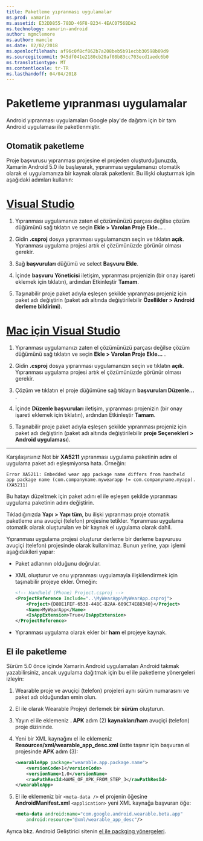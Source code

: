 ```yaml
---
title: Paketleme yıpranması uygulamalar
ms.prod: xamarin
ms.assetid: E32DD855-78DD-46F8-B234-4EAC0756BDA2
ms.technology: xamarin-android
author: mgmclemore
ms.author: mamcle
ms.date: 02/02/2018
ms.openlocfilehash: af96c0f8cf862b7a208beb5b91ecbb30598b09d9
ms.sourcegitcommit: 945df041e2180cb20af08b83cc703ecd1aedc6b0
ms.translationtype: MT
ms.contentlocale: tr-TR
ms.lasthandoff: 04/04/2018
---
```

# <a name="packaging-wear-apps"></a>Paketleme yıpranması uygulamalar

Android yıpranması uygulamaları Google play'de dağıtım için bir tam Android uygulaması ile paketlenmiştir. 

## <a name="automatic-packaging"></a>Otomatik paketleme

Proje başvurusu yıpranması projesine el projeden oluşturduğunuzda, Xamarin Android 5.0 ile başlayarak, yıpranması uygulamanızı otomatik olarak el uygulamanıza bir kaynak olarak paketlenir. Bu ilişki oluşturmak için aşağıdaki adımları kullanın: 

# <a name="visual-studiotabvswin"></a>[Visual Studio](#tab/vswin)

1. Yıpranması uygulamanızı zaten el çözümünüzü parçası değilse çözüm düğümünü sağ tıklatın ve seçin **Ekle > Varolan Proje Ekle...** .

2. Gidin **.csproj** dosya yıpranması uygulamanızın seçin ve tıklatın **açık**. Yıpranması uygulama projesi artık el çözümünüzde görünür olması gerekir.

3. Sağ **başvuruları** düğümü ve select **Başvuru Ekle**.

4. İçinde **başvuru Yöneticisi** iletişim, yıpranması projenizin (bir onay işareti eklemek için tıklatın), ardından Etkinleştir **Tamam**.

5. Taşınabilir proje paket adıyla eşleşen şekilde yıpranması projeniz için paket adı değiştirin (paket adı altında değiştirilebilir **Özellikler > Android derleme bildirimi**).

# <a name="visual-studio-for-mactabvsmac"></a>[Mac için Visual Studio](#tab/vsmac)

1. Yıpranması uygulamanızı zaten el çözümünüzü parçası değilse çözüm düğümünü sağ tıklatın ve seçin **Ekle > Varolan Proje Ekle...** .

2. Gidin **.csproj** dosya yıpranması uygulamanızın seçin ve tıklatın **açık**. Yıpranması uygulama projesi artık el çözümünüzde görünür olması gerekir.

3. Çözüm ve tıklatın el proje düğümüne sağ tıklayın **başvuruları Düzenle...** .

4. İçinde **Düzenle başvuruları** iletişim, yıpranması projenizin (bir onay işareti eklemek için tıklatın), ardından Etkinleştir **Tamam**.

5. Taşınabilir proje paket adıyla eşleşen şekilde yıpranması projeniz için paket adı değiştirin (paket adı altında değiştirilebilir **proje Seçenekleri > Android uygulaması**).

-----


Karşılaşırsınız Not bir **XA5211** yıpranması uygulama paketinin adını el uygulama paket adı eşleşmiyorsa hata. Örneğin:

```shell
Error XA5211: Embedded wear app package name differs from handheld 
app package name (com.companyname.mywearapp != com.companyname.myapp). (XA5211)
```

Bu hatayı düzeltmek için paket adını el ile eşleşen şekilde yıpranması uygulama paketinin adını değiştirin.

Tıkladığınızda **Yapı > Yapı tüm**, bu ilişki yıpranması proje otomatik paketleme ana avuçiçi (telefon) projesine tetikler. Yıpranması uygulama otomatik olarak oluşturulan ve bir kaynak el uygulama olarak dahil.

Yıpranması uygulama projesi oluşturur derleme bir derleme başvurusu avuçiçi (telefon) projesinde olarak kullanılmaz. Bunun yerine, yapı işlemi aşağıdakileri yapar:

-   Paket adlarının olduğunu doğrular. 

-   XML oluşturur ve onu yıpranması uygulamayla ilişkilendirmek için taşınabilir projeye ekler. Örneğin: 

    ```xml
    <!-- Handheld (Phone) Project.csproj -->
    <ProjectReference Include="..\MyWearApp\MyWearApp.csproj">
        <Project>{D80E1FEF-653B-448C-B2AA-609C74E88340}</Project>
        <Name>MyWearApp</Name>
        <IsAppExtension>True</IsAppExtension>
    </ProjectReference>
    ```

-   Yıpranması uygulama olarak ekler bir **ham** el projeye kaynak. 


## <a name="manual-packaging"></a>El ile paketleme

Sürüm 5.0 önce içinde Xamarin.Android uygulamaları Android takmak yazabilirsiniz, ancak uygulama dağıtmak için bu el ile paketleme yönergeleri izleyin: 

1. Wearable proje ve avuçiçi (telefon) projeleri aynı sürüm numarasını ve paket adı olduğundan emin olun.

2. El ile olarak Wearable Projeyi derlemek bir **sürüm** oluşturun.

3. Yayın el ile eklemeniz **. APK** adım (2) **kaynakları/ham** avuçiçi (telefon) proje dizininde.

4. Yeni bir XML kaynağını el ile eklemeniz **Resources/xml/wearable_app_desc.xml** üstte taşınır için başvuran el projesinde **APK** adım (3):

    ```xml
    <wearableApp package="wearable.app.package.name">
        <versionCode>1</versionCode>
        <versionName>1.0</versionName>
        <rawPathResId>NAME_OF_APK_FROM_STEP_3</rawPathResId>
    </wearableApp>
    ```

5. El ile eklemeniz bir `<meta-data />` el projenin öğesine **AndroidManifest.xml** `<application>` yeni XML kaynağa başvuran öğe:

    ```xml
    <meta-data android:name="com.google.android.wearable.beta.app"
        android:resource="@xml/wearable_app_desc"/>
    ```

Ayrıca bkz. Android Geliştirici sitenin [el ile packging yönergeleri](https://developer.android.com/training/wearables/apps/packaging.html#PackageManually).

